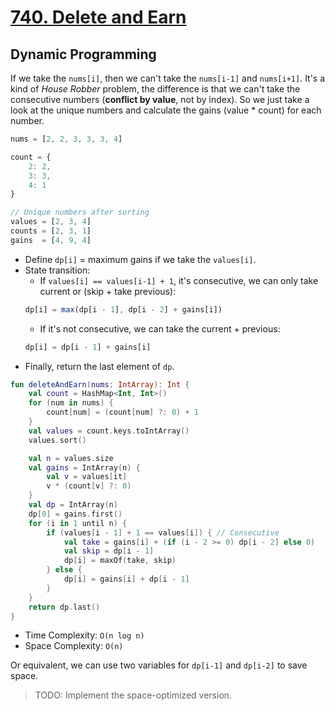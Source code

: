 # [740. Delete and Earn](https://leetcode.com/problems/delete-and-earn/)

## Dynamic Programming
If we take the `nums[i]`, then we can't take the `nums[i-1]` and `nums[i+1]`. It's a kind of _House Robber_ problem, the difference is that we can't take the consecutive numbers (**conflict by value**, not by index). So we just take a look at the unique numbers and calculate the gains (value * count) for each number.

```js
nums = [2, 2, 3, 3, 3, 4]

count = {
    2: 2,
    3: 3,
    4: 1
}

// Unique numbers after sorting
values = [2, 3, 4]
counts = [2, 3, 1]
gains  = [4, 9, 4]
```

- Define `dp[i]` = maximum gains if we take the `values[i]`.
- State transition:
    - If `values[i] == values[i-1] + 1`, it's consecutive, we can only take current or (skip + take previous):
    ```js
    dp[i] = max(dp[i - 1], dp[i - 2] + gains[i])
    ```
    - If it's not consecutive, we can take the current + previous:
    ```js
    dp[i] = dp[i - 1] + gains[i]
    ```
- Finally, return the last element of `dp`.

```kotlin
fun deleteAndEarn(nums: IntArray): Int {
    val count = HashMap<Int, Int>()
    for (num in nums) {
        count[num] = (count[num] ?: 0) + 1
    }
    val values = count.keys.toIntArray()
    values.sort()

    val n = values.size
    val gains = IntArray(n) {
        val v = values[it] 
        v * (count[v] ?: 0)
    }
    val dp = IntArray(n)
    dp[0] = gains.first()
    for (i in 1 until n) {
        if (values[i - 1] + 1 == values[i]) { // Consecutive
            val take = gains[i] + (if (i - 2 >= 0) dp[i - 2] else 0)
            val skip = dp[i - 1]
            dp[i] = maxOf(take, skip)
        } else {
            dp[i] = gains[i] + dp[i - 1]
        }
    }
    return dp.last()
}
```

- Time Complexity: `O(n log n)`
- Space Complexity: `O(n)`

Or equivalent, we can use two variables for `dp[i-1]` and `dp[i-2]` to save space.

> TODO: Implement the space-optimized version.